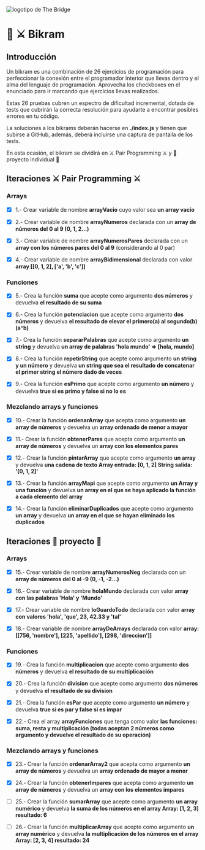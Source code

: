 ![logotipo de The Bridge](https://user-images.githubusercontent.com/27650532/77754601-e8365180-702b-11ea-8bed-5bc14a43f869.png  "logotipo de The Bridge")

# :european_castle: :crossed_swords: Bikram #

## Introducción ##
Un bikram es una combinación de 26 ejercicios de programación para perfeccionar la conexión entre el programador interior que llevas dentro y el alma del lenguaje de programación. Aprovecha los checkboxes en el enunciado para ir marcando que ejercicios llevas realizados.

Estas 26 pruebas cubren un espectro de dificultad incremental, dotada de tests que cubrirán la correcta resolución para ayudarte a encontrar posibles errores en tu código.

La soluciones a los bikrams deberán hacerse en **./index.js** y tienen que subirse a GitHub, además, deberá incluirse una captura de pantalla de los tests.

En esta ocasión, el bikram se dividirá en :crossed_swords: Pair Programming :crossed_swords: y :european_castle: proyecto individual :european_castle:

## Iteraciones :crossed_swords: Pair Programming :crossed_swords: ##

### Arrays ###

- [X] 1.- Crear variable de nombre **arrayVacio** cuyo valor sea **un array vacío**

- [X] 2.- Crear variable de nombre **arrayNumeros** declarada con un **array de números del 0 al 9 (0, 1, 2...)**

- [X] 3.- Crear variable de nombre **arrayNumerosPares** declarada con un **array con los números pares del 0 al 9** (considerando al 0 par)

- [X] 4.- Crear variable de nombre **arrayBidimensional** declarada con valor **array [[0, 1, 2], ['a', 'b', 'c']]**

### Funciones ###

- [X] 5.- Crea la función **suma** que acepte como argumento **dos números** y devuelva **el resultado de su suma**

- [X] 6.- Crea la función **potenciacion** que acepte como argumento **dos números** y devuelva **el resultado de elevar el primero(a) al segundo(b) (a^b)**

- [X] 7.- Crea la función **separarPalabras** que acepte como argumento **un string** y devuelva **un array de palabras 'hola mundo' => [hola, mundo]**

- [X] 8.- Crea la función **repetirString** que acepte como argumento **un string y un número** y devuelva **un string que sea el resultado de concatenar el primer string el número dado de veces**

- [X] 9.- Crea la función **esPrimo** que acepte como argumento **un número** y devuelva ****true si es primo y false si no lo es****

### Mezclando arrays y funciones ###

- [X] 10.-  Crear la función **ordenarArray** que acepta como argumento **un array de números** y devuelva un **array ordenado de menor a mayor**

- [X] 11.- Crear la función **obtenerPares** que acepta como argumento **un array de números** y devuelva un **array con los elementos pares**

- [X] 12.- Crear la función **pintarArray** que acepte como argumento **un array** y devuelva **una cadena de texto Array entrada: [0, 1, 2] String salida: '[0, 1, 2]'**

- [X] 13.- Crear la función **arrayMapi** que acepte como argumento **un Array y una función** y devuelva **un array en el que se haya aplicado la función a cada elemento del array**

- [X] 14.- Crear la función **eliminarDuplicados** que acepte como argumento **un array** y devuelva **un array en el que se hayan eliminado los duplicados**

## Iteraciones :european_castle: proyecto :european_castle: ##

### Arrays ###

- [X] 15.- Crear variable de nombre **arrayNumerosNeg** declarada con un **array de números del 0 al -9 (0, -1, -2...)**

- [X] 16.- Crear variable de nombre **holaMundo** declarada con valor **array con las palabras 'Hola' y 'Mundo'**

- [X] 17.- Crear variable de nombre **loGuardoTodo** declarada con valor **array con valores 'hola', 'que', 23, 42.33 y 'tal'**

- [X] 18.- Crear variable de nombre **arrayDeArrays** declarada con valor **array: [[756, 'nombre'], [225, 'apellido'], [298, 'direccion']]**

### Funciones ###

- [X] 19.- Crea la función **multiplicacion** que acepte como argumento **dos números** y devuelva **el resultado de su multiplicación**

- [X] 20.- Crea la función **division** que acepte como argumento **dos números** y devuelva **el resultado de su division**

- [X] 21.- Crea la función **esPar** que acepte como argumento **un número** y devuelva **true si es par y false si es impar**

- [X] 22.- Crea el array **arrayFunciones** que tenga como valor **las funciones: suma, resta y multiplicación (todas aceptan 2 números como argumento y devuelve el resultado de su operación)**

### Mezclando arrays y funciones ###

- [X] 23.-  Crear la función **ordenarArray2** que acepta como argumento **un array de números** y devuelva un **array ordenado de mayor a menor**

- [X] 24.- Crear la función **obtenerImpares** que acepta como argumento **un array de números** y devuelva un **array con los elementos impares**

- [ ] 25.- Crear la función **sumarArray** que acepte como argumento **un array numérico** y devuelva **la suma de los números en el array Array: [1, 2, 3] resultado: 6**

- [ ] 26.- Crear la función **multiplicarArray** que acepte como argumento **un array numérico** y devuelva **la multiplicación de los números en el array Array:  [2, 3, 4] resultado: 24**
